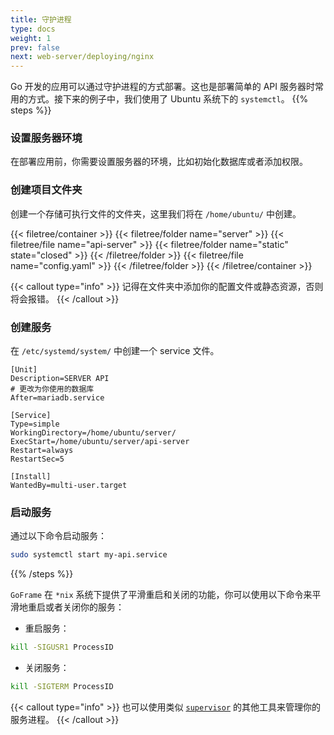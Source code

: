 ```yaml
---
title: 守护进程
type: docs
weight: 1
prev: false
next: web-server/deploying/nginx
---
```


Go 开发的应用可以通过守护进程的方式部署。这也是部署简单的 API 服务器时常用的方式。接下来的例子中，我们使用了 Ubuntu 系统下的 `systemctl`。
{{% steps %}}

### 设置服务器环境

在部署应用前，你需要设置服务器的环境，比如初始化数据库或者添加权限。

### 创建项目文件夹

创建一个存储可执行文件的文件夹，这里我们将在 `/home/ubuntu/` 中创建。

{{< filetree/container >}}
  {{< filetree/folder name="server" >}}
    {{< filetree/file name="api-server" >}}
    {{< filetree/folder name="static" state="closed" >}}
    {{< /filetree/folder >}}
  {{< filetree/file name="config.yaml" >}}
  {{< /filetree/folder >}}
{{< /filetree/container >}}

{{< callout type="info" >}}
记得在文件夹中添加你的配置文件或静态资源，否则将会报错。
{{< /callout >}}

### 创建服务

在 `/etc/systemd/system/` 中创建一个 service 文件。

```service {filename="/etc/systemd/system/my-api.service"}
[Unit]
Description=SERVER API
# 更改为你使用的数据库
After=mariadb.service

[Service]
Type=simple
WorkingDirectory=/home/ubuntu/server/
ExecStart=/home/ubuntu/server/api-server
Restart=always
RestartSec=5

[Install]
WantedBy=multi-user.target
```

### 启动服务

通过以下命令启动服务：

```bash
sudo systemctl start my-api.service
```

{{% /steps %}}

`GoFrame` 在 `*nix` 系统下提供了平滑重启和关闭的功能，你可以使用以下命令来平滑地重启或者关闭你的服务：

- 重启服务：
```bash
kill -SIGUSR1 ProcessID
```

- 关闭服务：
```bash
kill -SIGTERM ProcessID
```

{{< callout type="info" >}}
也可以使用类似 [`supervisor`](https://pypi.org/project/supervisor/) 的其他工具来管理你的服务进程。
{{< /callout >}}
